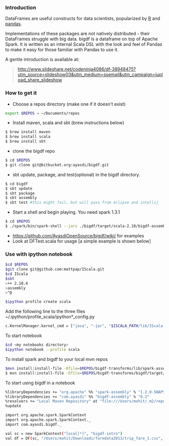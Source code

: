### Introduction
DataFrames are useful constructs for data scientists, popularized by [R] and [pandas].

[pandas]:http://pandas.pydata.org/pandas-docs/stable/generated/pandas.DataFrame.html
[R]:http://www.r-tutor.com/r-introduction/data-frame
[https://github.com/AyasdiOpenSource/spark]:https://github.com/AyasdiOpenSource/spark
Implementations of these packages are not natively distributed - their DataFrames struggle with big data. bigdf is a dataframe on top of Apache Spark. It is written as an internal Scala DSL with the look and feel of Pandas to make it easy for those familiar with Pandas to use it.

A gentle introduction is available at:
> http://www.slideshare.net/codeninja4086/df-38948475?utm_source=slideshow03&utm_medium=ssemail&utm_campaign=iupload_share_slideshow


### How to get it
- Choose a repos directory (make one if it doesn't exist)
```sh
export $REPOS = ~/Documents/repos
```
- Install maven, scala and sbt (brew instructions below)
```sh
$ brew install maven
$ brew install scala
$ brew install sbt
```
- clone the bigdf repo
```sh
$ cd $REPOS
$ git clone git@bitbucket.org:ayasdi/bigdf.git
```
- sbt update, package, and test(optional) in the bigdf directory.
```sh
$ cd bigdf
$ sbt update
$ sbt package
$ sbt assembly
$ sbt test #this might fail, but will pass from eclipse and intellij

```
- Start a shell and begin playing. You need spark 1.3.1
```sh
$ cd $REPOS
$ ./spark/bin/spark-shell --jars ./bigdf/target/scala-2.10/bigdf-assembly-*.jar
```
- https://github.com/AyasdiOpenSource/bigdf/wiki/ for examples
- Look at DFTest.scala for usage [a simple example is shown below]

### Use with ipython notebook
```sh
$cd $REPOS
$git clone git@github.com:mattpap/IScala.git
$cd IScala
$sbt
>++ 2.10.4
>assembly
>^D
```

```sh
$ipython profile create scala
```
Add the following line to the three files ~/.ipython/profile_scala/ipython*_config.py

```sh
c.KernelManager.kernel_cmd = ["java", "-jar", "$ISCALA_PATH/lib/IScala.jar", "--connection-file", "{connection_file}", "--parent"]"
```

To start notebook
```sh
$cd <my notebooks directory>
$ipython notebook --profile scala
```

To install spark and bigdf to your local mvn repos
```sh
$mvn install:install-file -Dfile=$REPOS/bigdf-transforms/lib/spark-assembly-1.2.0-SNAPSHOT-hadoop1.0.4.jar -DgroupId=org.apache -DartifactId=spark-assembly_2.10 -Dversion=1.2.0-SNAPSHOT-hadoop1.0.4 -Dpackaging=jar
$ mvn install:install-file -Dfile=$REPOS/bigdf-transforms/bigdf/target/scala-2.10/bigdf-assembly-0.2.jar -DgroupId=com.ayasdi -DartifactId=bigdf-assembly_2.10 -Dversion=0.2 -Dpackaging=jar
```

To start using bigdf in a notebook
```sh
%libraryDependencies += "org.apache" %% "spark-assembly" % "1.2.0-SNAPSHOT-hadoop1.0.4"
%libraryDependencies += "com.ayasdi" %% "bigdf-assembly" % "0.2"
%resolvers += "Local Maven Repository" at "file:///Users/mohit/.m2/repository"
%update
```

```sh
import org.apache.spark.SparkContext
import org.apache.spark.SparkContext._
import com.ayasdi.bigdf._

val sc = new SparkContext("local[*]", "bigdf-intro")
val df = DF(sc, "/Users/mohit/Downloads/faredata2013/trip_fare_1.csv", ',', true)
```
